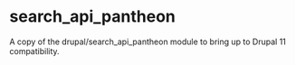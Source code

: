 # search_api_pantheon
A copy of the drupal/search_api_pantheon module to bring up to Drupal 11 compatibility.
